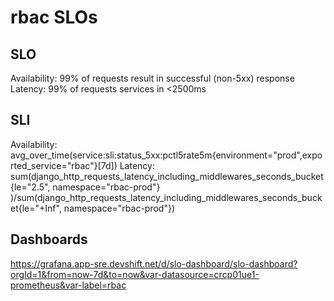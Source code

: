 # rbac SLOs

## SLO

Availability:  99% of requests result in successful (non-5xx) response 
Latency:  99% of requests services in <2500ms 

## SLI

Availability:  avg_over_time(service:sli:status_5xx:pctl5rate5m{environment="prod",exported_service="rbac"}[7d])
Latency:  sum(django_http_requests_latency_including_middlewares_seconds_bucket{le="2.5", namespace="rbac-prod"} )/sum(django_http_requests_latency_including_middlewares_seconds_bucket{le="+Inf", namespace="rbac-prod"})

## Dashboards

https://grafana.app-sre.devshift.net/d/slo-dashboard/slo-dashboard?orgId=1&from=now-7d&to=now&var-datasource=crcp01ue1-prometheus&var-label=rbac
